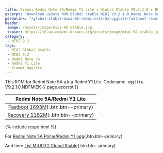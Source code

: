```yaml
---
title: Xiaomi Redmi Note 5A/Redmi Y1 Lite ★ Global Stable V9.2.1.0 ★ ROM MIUI 9.2
excerpt: "Download update ROM Global Stable MIUI V9.2.1.0 Redmi Note 5A (ugglite). Recovery ROM (updater/.zip) Fastboot ROM (firmware/.tgz)"
permalink: "/global-stable-miui-92-redmi-note-5a-ugglite-fastboot-recovery"
header:
 image: /assets/image/miui-92-stable.jpg
 teaser: https://i0.wp.com/mi.knoacc.org/assets/image/miui-92-stable.jpg?resize=420,210
category:
 - MIUI 9.2
tags:
 - MIUI Global Stable
 - MIUI 9.2
 - Redmi Note 5A
 - Redmi Y1 Lite
 - Xiaomi ugglite
---
```

This ROM for Redmi Note 5A a.k.a Redmi Y1 Lite. Codename: `ugglite`. V9.2.1.0.NDFMIEK {{ page.excerpt }}

| Redmi Note 5A/Redmi Y1 Lite |
|:------:|
| [Fastboot 1693M](/bigota?ver=V9.2.1.0.NDFMIEK&type=ugglite_global_images&size=1693M&name=20180102.0000.00_7.1_global_4fe773096b.tgz){:.btn.btn--primary} |
| [Recovery 1182M](/bigota?ver=V9.2.1.0.NDFMIEK&type=miui_HMNote5ALITEGlobal&size=1182M&namae=129f1b3261_7.1.zip){:.btn.btn--primary} |

{% include respo.html %}

For [Redmi Note 5A Prime/Redmi Y1 _ugg_](/global-stable-miui-92-redmi-note-5a-prime-ugg-fastboot-recovery){.btn.btn--primary}

And here [List MIUI 9.2 Global Stable](https://mi.knoacc.org/update-rom-miui-92-global-stable-full-changelog){.btn.btn--primary}
